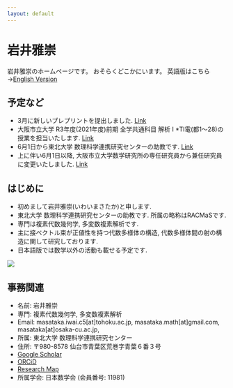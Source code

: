 ```yaml
---
layout: default
---
```



# **岩井雅崇**
岩井雅崇のホームページです。
おそらくどこかにいます。
英語版はこちら→[English Version](https://masataka123.github.io/blog3_e/)

## **予定など**
- 3月に新しいプレプリントを提出しました. [Link](https://arxiv.org/abs/2103.08779)
- 大阪市立大学 R3年度(2021年度)前期 全学共通科目 解析 I *TⅠ電(都1～28)の授業を担当いたします. [Link](https://github.com/masataka123/2021_summer)
- 6月1日から東北大学 数理科学連携研究センターの助教です. [Link](http://www.racmas.tohoku.ac.jp/organization.php)
- 上に伴い6月1日以降, 大阪市立大学数学研究所の専任研究員から兼任研究員に変更いたしました. [Link](https://www.sci.osaka-cu.ac.jp/OCAMI/about/member/member.html)


## **はじめに**
- 初めまして岩井雅崇(いわいまさたか)と申します.
- 東北大学 数理科学連携研究センターの助教です. 所属の略称はRACMaSです.
- 専門は複素代数幾何学, 多変数複素解析です.
- 主に接ベクトル束が正値性を持つ代数多様体の構造, 代数多様体間の射の構造に関して研究しております.
- 日本語版では数学以外の活動も載せる予定です.

![](https://masataka123.github.io/blog3/picture/1.jpg )

## **事務関連**
- 名前: 岩井雅崇
- 専門: 複素代数幾何学, 多変数複素解析
- Email: masataka.iwai.c5[at]tohoku.ac.jp, masataka.math[at]gmail.com, masataka[at]osaka-cu.ac.jp, 
- 所属: 東北大学 数理科学連携研究センター
- 住所: 〒980-8578 仙台市青葉区荒巻字青葉６番３号
- [Google Scholar](https://scholar.google.com/citations?hl=ja&user=ZTKnR6QAAAAJ)
- [ORCiD](https://orcid.org/0000-0002-0273-0360)
- [Research Map](https://researchmap.jp/Masataka_iwai)
- 所属学会: 日本数学会 (会員番号: 11981)



